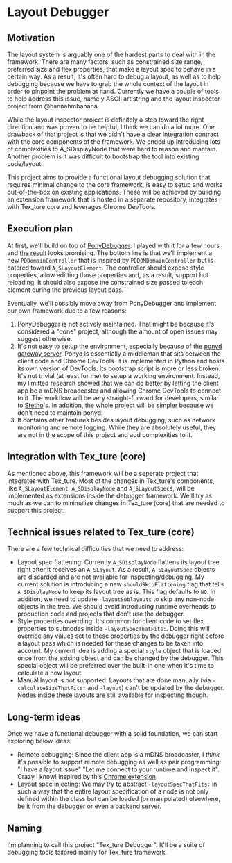 # Layout Debugger

## Motivation

The layout system is arguably one of the hardest parts to deal with in the framework.  There are many factors, such as constrained size range, preferred size and flex properties, that make a layout spec to behave in a certain way.  As a result, it's often hard to debug a layout, as well as to help debugging because we have to grab the whole context of the layout in order to pinpoint the problem at hand.  Currently we have a couple of tools to help address this issue, namely ASCII art string and the layout inspector project from @hannahmbanana.

While the layout inspector project is definitely a step toward the right direction and was proven to be helpful, I think we can do a lot more.  One drawback of that project is that we didn't have a clear integration contract with the core components of the framework.  We ended up introducing lots of complexities to A_SDisplayNode that were hard to reason and mantain.  Another problem is it was difficult to bootstrap the tool into existing code/layout.

This project aims to provide a functional layout debugging solution that requires minimal change to the core framework, is easy to setup and works out-of-the-box on existing applications.  These will be achieved by building an extension framework that is hosted in a separate repository, integrates with Tex_ture core and leverages Chrome DevTools.

## Execution plan

At first, we'll build on top of [PonyDebugger](https://github.com/square/PonyDebugger).  I played with it for a few hours and [the result](https://www.dropbox.com/s/8bcpdgogoewmox9/view%20debugger.mov?dl=0) looks promising.  The bottom line is that we'll implement a new `PDDomainController` that is inspired by `PDDOMDomainController` but is catered toward `A_SLayoutElement`.  The controller should expose style properties, allow editting those properties and, as a result, support hot reloading.  It should also expose the constrained size passed to each element during the previous layout pass.

Eventually, we'll possibly move away from PonyDebugger and implement our own framework due to a few reasons:

1. PonyDebugger is not actively maintained.  That might be because it's considered a "done" project, although the amount of open issues may suggest otherwise.
2. It's not easy to setup the environment, especially because of the [ponyd gateway server](https://github.com/square/PonyDebugger/tree/master/ponyd).  Ponyd is essentially a middleman that sits between the client code and Chrome DevTools.  It is implemented in Python and hosts its own version of DevTools.  Its bootstrap script is more or less broken.  It's not trivial (at least for me) to setup a working environment.  Instead, my limitted research showed that we can do better by letting the client app be a mDNS broadcaster and allowing Chrome DevTools to connect to it.  The workflow will be very straight-forward for developers, similar to [Stetho](https://facebook.github.io/stetho/)'s.  In addition, the whole project will be simpler because we don't need to maintain ponyd.
3. It contains other features besides layout debugging, such as network monitoring and remote logging.  While they are absolutely useful, they are not in the scope of this project and add complexities to it.

## Integration with Tex_ture (core)

As mentioned above, this framework will be a seperate project that integrates with Tex_ture.  Most of the changes in Tex_ture's components, like `A_SLayoutElement`, `A_SDisplayNode` and `A_SLayoutSpec`s, will be implemented as extensions inside the debugger framework.  We'll try as much as we can to minimalize changes in Tex_ture (core) that are needed to support this project.

## Technical issues related to Tex_ture (core)

There are a few technical difficulties that we need to address:

- Layout spec flattening:  Currently `A_SDisplayNode` flattens its layout tree right after it receives an `A_SLayout`.  As a result, `A_SLayoutSpec` objects are discarded and are not available for inspecting/debugging.  My current solution is introducing a new `shouldSkipFlattening` flag that tells `A_SDisplayNode` to keep its layout tree as is.  This flag defaults to `NO`.  In addition, we need to update `-layoutSublayouts` to skip any non-node objects in the tree.  We should avoid introducing runtime overheads to production code and projects that don't use the debugger.
- Style properties overrding:  It's common for client code to set flex properties to subnodes inside `-layoutSpecThatFits:`.  Doing this will override any values set to these properties by the debugger right before a layout pass which is needed for these changes to be taken into account.  My current idea is adding a special `style` object that is loaded once from the exising object and can be changed by the debugger.  This special object will be preferred over the built-in one when it's time to calculate a new layout.
- Manual layout is not supported:  Layouts that are done manually (via `-calculateSizeThatFits:` and `-layout`) can't be updated by the debugger.  Nodes inside these layouts are still available for inspecting though.

## Long-term ideas

Once we have a functional debugger with a solid foundation, we can start exploring below ideas:

- Remote debugging:  Since the client app is a mDNS broadcaster, I *think* it's possible to support remote debugging as well as pair programming: "I have a layout issue" "Let me connect to your runtime and inspect it".  Crazy I know!  Inspired by this [Chrome extension](https://github.com/auchenberg/devtools-remote).
- Layout spec injecting:  We may try to abstract `-layoutSpecThatFits:` in such a way that the entire layout specification of a node is not only defined within the class but can be loaded (or manipulated) elsewhere, be it from the debugger or even a backend server.

## Naming

I'm planning to call this project "Tex_ture Debugger".  It'll be a suite of debugging tools tailored mainly for Tex_ture framework.

